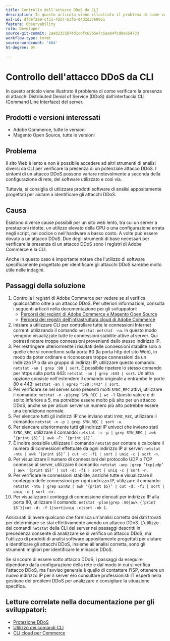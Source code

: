 ```yaml
---
title: Controllo dell'attacco DDoS da CLI
description: In questo articolo viene illustrato il problema di come verificare la presenza di attacchi Distributed Denial of Service (DDoS) dall'interfaccia CLI (Command Line Interface) del server.
exl-id: dfdef289-cf51-42d7-b3fb-d4d2d3760951
feature: Observability
role: Developer
source-git-commit: 2aeb2355b74d1cdfc62b5e7c5aa04fcd0a654733
workflow-type: tm+mt
source-wordcount: '664'
ht-degree: 0%

---
```


# Controllo dell&#39;attacco DDoS da CLI

In questo articolo viene illustrato il problema di come verificare la presenza di attacchi Distributed Denial of Service (DDoS) dall&#39;interfaccia CLI (Command Line Interface) del server.

## Prodotti e versioni interessati

* Adobe Commerce, tutte le versioni
* Magento Open Source, tutte le versioni

## Problema

Il sito Web è lento e non è possibile accedere ad altri strumenti di analisi diversi da CLI per verificare la presenza di un potenziale attacco DDoS. I sintomi di un attacco DDoS possono variare notevolmente a seconda della configurazione di rete, del software utilizzato e così via.

Tuttavia, si consiglia di utilizzare prodotti software di analisi appositamente progettati per aiutare a identificare gli attacchi DDoS.

## Causa

Esistono diverse cause possibili per un sito web lento, tra cui un server a prestazioni ridotte, un utilizzo elevato della CPU o una configurazione errata negli script, nel codice o nell’hardware a basso costo. A volte può essere dovuto a un attacco DDoS. Due degli strumenti di base necessari per verificare la presenza di un attacco DDoS sono i registri di Adobe Commerce e la CLI.

Anche in questo caso è importante notare che l&#39;utilizzo di software specificamente progettato per identificare gli attacchi DDoS sarebbe molto utile nelle indagini.

## Passaggi della soluzione

1. Controlla i registri di Adobe Commerce per vedere se si verifica qualcos’altro oltre a un attacco DDoS. Per ulteriori informazioni, consulta i seguenti articoli nella documentazione per gli sviluppatori:
   * [Percorsi dei registri di Adobe Commerce e Magento Open Source](https://experienceleague.adobe.com/en/docs/commerce-operations/configuration-guide/cli/enable-logging)
   * [Percorsi dei registri dell&#39;infrastruttura cloud di Adobe Commerce](https://experienceleague.adobe.com/en/docs/commerce-cloud-service/user-guide/develop/test/log-locations)
1. Iniziare a utilizzare CLI per controllare tutte le connessioni Internet correnti utilizzando il comando `netstat`: `netstat -na`. In questo modo vengono visualizzate tutte le connessioni stabilite attive al server. Qui potresti notare troppe connessioni provenienti dallo stesso indirizzo IP.
1. Per restringere ulteriormente i risultati delle connessioni stabilite solo a quelle che si connettono sulla porta 80 (la porta http del sito Web), in modo da poter ordinare e riconoscere troppe connessioni da un indirizzo IP o da un gruppo di indirizzi IP, utilizzare questo comando: `netstat -an | grep :80 | sort`. È possibile ripetere lo stesso comando per https sulla porta 443: `netstat -an | grep :443 | sort`. Un&#39;altra opzione consiste nell&#39;estendere il comando originale a entrambe le porte 80 e 443: `netstat -an | egrep ":80|:443" | sort`.
1. Per verificare se nel server sono presenti molti `SYNC_REC` attivi, utilizzare il comando:     `netstat -n -p|grep SYN_REC | wc -l`     Questo valore è di solito inferiore a 5, ma potrebbe essere molto più alto per un attacco DDoS, anche se per alcuni server un numero più alto potrebbe essere una condizione normale.
1. Per elencare tutti gli indirizzi IP che inviano stati `SYNC_REC`, utilizzare il comando: `netstat -n -p | grep SYN_REC | sort -u`.
1. Per elencare ulteriormente tutti gli indirizzi IP univoci che inviano stati `SYNC_REC`, utilizzare il comando: `netstat -n -p | grep SYN_REC | awk ‘{print $5}’ | awk -F: ‘{print $1}’`.
1. È inoltre possibile utilizzare il comando `netstat` per contare e calcolare il numero di connessioni effettuate da ogni indirizzo IP al server: `netstat -ntu | awk ‘{print $5}’ | cut -d: -f1 | sort | uniq -c | sort -n`.
1. Per visualizzare il numero di connessioni del protocollo UDP o TCP connesse al server, utilizzare il comando: `netstat -anp |grep ‘tcp|udp’ | awk ‘{print $5}’ | cut -d: -f1 | sort | uniq -c | sort -n`.
1. Per verificare le connessioni stabilite, anziché tutte e visualizzare il conteggio delle connessioni per ogni indirizzo IP, utilizzare il comando: `netstat -ntu | grep ESTAB | awk ‘{print $5}’ | cut -d: -f1 | sort | uniq -c | sort -nr`.
1. Per visualizzare i conteggi di connessione elencati per indirizzo IP alla porta 80, utilizzare il comando: `netstat -plan|grep :80|awk {‘print $5’}|cut -d: -f 1|sort|uniq -c|sort -nk 1`.

Assicurati di avere qualcuno che fornisca un&#39;analisi corretta dei dati trovati per determinare se stai effettivamente avendo un attacco DDoS. L&#39;utilizzo dei comandi `netstat` della CLI del server nei passaggi descritti in precedenza consente di analizzare se si verifica un attacco DDoS, ma l&#39;utilizzo di prodotti di analisi software appositamente progettati per aiutare a identificare gli attacchi DDoS, insieme all&#39;analisi corretta, sono gli strumenti migliori per identificare le minacce DDoS.

Se si scopre di essere sotto attacco DDoS, i passaggi da eseguire dipendono dalla configurazione della rete e dal modo in cui si verifica l&#39;attacco DDoS, ma l&#39;avviso generale è quello di contattare l&#39;ISP, ottenere un nuovo indirizzo IP per il server e/o consultare professionisti IT esperti nella gestione dei problemi DDoS per analizzare e consigliare la situazione specifica.

## Letture correlate nella documentazione per gli sviluppatori:

* [Protezione DDoS](https://experienceleague.adobe.com/en/docs/commerce-cloud-service/user-guide/cdn/fastly#ddos-protection)
* [Utilizzo dei comandi CLI](https://experienceleague.adobe.com/en/docs/commerce-operations/configuration-guide/deployment/examples/example-using-cli)
* [CLI cloud per Commerce](https://experienceleague.adobe.com/en/docs/commerce-cloud-service/user-guide/dev-tools/cloud-cli/cloud-cli-overview)
